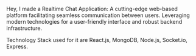 Hey, I made a Realtime Chat Application: A cutting-edge web-based platform facilitating seamless communication between users. 
Leveraging modern technologies for a user-friendly interface and robust backend infrastructure.

Technology Stack used for it are React.js, MongoDB, Node.js, Socket.io, Express.
